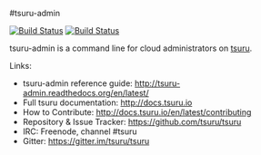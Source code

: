 #tsuru-admin

[![Build Status](https://drone.io/github.com/tsuru/tsuru-admin/status.png?branch=master)](https://drone.io/github.com/tsuru/tsuru-admin/latest)
[![Build Status](https://travis-ci.org/tsuru/tsuru-admin.png?branch=master)](https://travis-ci.org/tsuru/tsuru-admin)

tsuru-admin is a command line for cloud administrators on
[tsuru](https://github.com/tsuru/tsuru).

Links:

- tsuru-admin reference guide: http://tsuru-admin.readthedocs.org/en/latest/
- Full tsuru documentation: http://docs.tsuru.io
- How to Contribute: http://docs.tsuru.io/en/latest/contributing
- Repository & Issue Tracker: https://github.com/tsuru/tsuru
- IRC: Freenode, channel #tsuru
- Gitter: https://gitter.im/tsuru/tsuru

